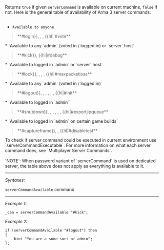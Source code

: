 Returns `true` if given `serverCommand` is available on current machine, `false` if not. Here is the general table of availability of Arma 3 server commands:
<br><br>
* `Available to anyone`
<blockquote>**#login}}, <See hl Reference userlist>, <See hl Reference beclient>, {{hl| #vote**</blockquote>
* `Available to any `admin` (voted in / logged in) or `server` host`
<blockquote>**#kick}}, {{hl|#debug**</blockquote>
* `Available to logged in `admin` or `server` host`
<blockquote>**#lock}}, <See hl Reference unlock>, <See hl Reference maxping>, <See hl Reference maxdesync>, {{hl|#maxpacketloss**</blockquote>
* `Available to any `admin` (voted in / logged in)`
<blockquote>**#logout}}, <See hl Reference restart>, <See hl Reference mission>, <See hl Reference missions>, <See hl Reference reassign>, <See hl Reference monitor>, {{hl|#init**</blockquote>
* `Available to logged in `admin``
<blockquote>**#shutdown}}, <See hl Reference restartserver>, <See hl Reference exec>, <See hl Reference beserver>, <See hl Reference monitords>, <See hl Reference logentities>, {{hl|#exportjipqueue**</blockquote>
* `Available to logged in `admin` on certain game builds`
<blockquote>**#captureframe}}, <See hl Reference enabletest>, {{hl|#disabletest**</blockquote>
To check if server command could be executed in current environment use `serverCommandExecutable`. For more information on what each server command does, see `Multiplayer Server Commands`.<br><br>
`NOTE`: When password variant of `serverCommand` is used on dedicated server, the table above does not apply as everything is available to it.


---
*Syntaxes:*

`serverCommandAvailable` command

---
*Example 1:*

```sqf
_can = serverCommandAvailable "#kick";
```

*Example 2:*

```sqf
if (serverCommandAvailable "#logout") then 
{
	hint "You are a some sort of admin";
};
```